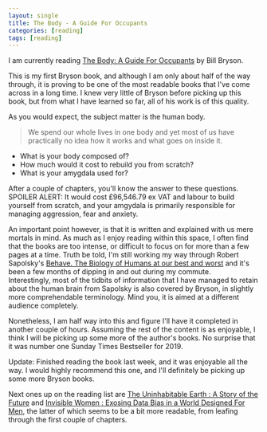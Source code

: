 ```yaml
---
layout: single
title: The Body - A Guide For Occupants
categories: [reading]
tags: [reading]
---
```


I am currently reading [The Body: A Guide For Occupants](https://www.bookdepository.com/The-Body-Bill-Bryson/9780857522405) by Bill Bryson.  
  
This is my first Bryson book, and although I am only about half of the way through,
it is proving to be one of the most readable books that I've come across in a long
time. I knew very little of Bryson before picking up this book, but from what I
have learned so far, all of his work is of this quality.

As you would expect, the subject matter is the human body.
> We spend our whole lives in one body and yet most of us have practically no idea how it works and what goes on inside it.

* What is your body composed of?
* How much would it cost to rebuild you from scratch?
* What is your amygdala used for?

After a couple of chapters, you'll know the answer to these questions.  
SPOILER ALERT: It would cost £96,546.79 ex VAT and labour to build yourself from
scratch, and your amgydala is primarily responsible for managing aggression,
fear and anxiety.

An important point however, is that it is written and explained with us mere mortals in mind. As
much as I enjoy reading within this space, I often find that the books are too
intense, or difficult to focus on for more than a few pages at a time. Truth be told,
I'm still working my way through Robert Sapolsky's [Behave. The Biology of Humans at our best and worst](https://www.bookdepository.com/Behave/9780099575061) 
and it's been a few months of dipping in and out during my commute.  
Interestingly, most of the tidbits of information that I have managed to retain about the
human brain from Sapolsky is also covered by Bryson, in slightly more
comprehendable terminology. Mind you, it is aimed at a different audience
completely.  
  
Nonetheless, I am half way into this and figure I'll have it completed in
another couple of hours. Assuming the rest of the content is as enjoyable, I
think I will be picking up some more of the author's books. No surprise that it
was number one Sunday Times Bestseller for 2019.  
  
Update: Finished reading the book last week, and it was enjoyable all the way. I
would highly recommend this one, and I'll definitely be picking up some more
Bryson books.

Next ones up on the reading list are [The Uninhabitable Earth : A Story of the Future](https://www.bookdepository.com/Uninhabitable-Earth-David-Wallace-wells/9780141988870) and [Invisible Women : Exosing Data Bias in a World Designed For Men](https://www.bookdepository.com/Invisible-Women-Caroline-Criado-Perez/9781784741723), the latter of which seems to be a bit more readable, from leafing through the first couple of chapters.
